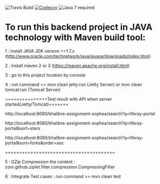 ![Travis Build](https://travis-ci.org/sophea/test-github-api-sample.svg?branch=master)
[![Codecov](https://codecov.io/github/sophea/test-github-api-sample/coverage.svg?branch=master)](https://codecov.io/github/sophea/test-github-api-sample?branch=master)
![Java 7 required](https://img.shields.io/badge/java-7-brightgreen.svg)



# To run this backend project in JAVA technology with Maven build tool:

1 : install JAVA JDK version >=1.7.x  (http://www.oracle.com/technetwork/java/javase/downloads/index.html)

2 : install maven 2 or 3  (https://maven.apache.org/install.html)

3 : go to this project location by console

4 : run command >> mvn clean jetty:run (Jetty Server) or mvn clean tomcat:run (Tomcat Server)

   
===============Test result with API when server started(Jetty/Tomcat)=======

http://localhost:8080/khalibre-assignment-sophea/search?q=liferay-portal

http://localhost:8080/khalibre-assignment-sophea/search?q=liferay-portal&sort=stars

http://localhost:8080/khalibre-assignment-sophea/search?q=liferay-portal&sort=forks&order=asc

=======================================

5 : GZip Compression the content :  com.github.ziplet.filter.compression.CompressingFilter

6 : Integrate Test cases : run command >> mvn clean test

 
